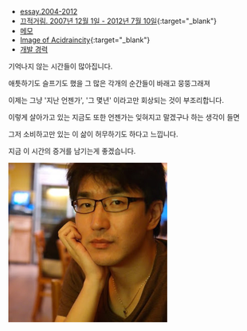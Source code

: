 - [essay.2004-2012](workspace/essay_2004_2012/list)
- [끄적거림. 2007년 12월 1일 - 2012년 7월 10일](workspace/20071201-20120710.html){:target="_blank"}
- [메모](post/dev/list)
- [Image of Acidraincity](https://goo.gl/photos/BhSB6Ns8DFU3nguB7){:target="_blank"}
- [개발 경력](workspace/career/index)

기억나지 않는 시간들이 많아집니다. 

애틋하기도 슬프기도 했을 그 많은 각개의 순간들이 바래고 뭉뚱그래져 

이제는 그냥 '지난 언젠가', '그 몇년' 이라고만 회상되는 것이 부조리합니다. 

이렇게 살아가고 있는 지금도 또한 언젠가는 잊혀지고 말겠구나 하는 생각이 들면 

그저 소비하고만 있는 이 삶이 허무하기도 하다고 느낍니다.  

지금 이 시간의 증거를 남기는게 좋겠습니다.





![](workspace/wikiimage/profile.jpg)